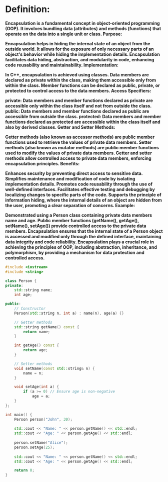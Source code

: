 # **Definition:**

**Encapsulation is a fundamental concept in object-oriented programming (OOP).
It involves bundling data (attributes) and methods (functions) that operate on the data into a single unit or class.
Purpose:**

**Encapsulation helps in hiding the internal state of an object from the outside world.
It allows for the exposure of only necessary parts of an object's behavior while hiding the implementation details.
Encapsulation facilitates data hiding, abstraction, and modularity in code, enhancing code reusability and maintainability.
Implementation:**

**In C++, encapsulation is achieved using classes.
Data members are declared as private within the class, making them accessible only from within the class.
Member functions can be declared as public, private, or protected to control access to the data members.
Access Specifiers:**

**private: Data members and member functions declared as private are accessible only within the class itself and not from outside the class.
public: Data members and member functions declared as public are accessible from outside the class.
protected: Data members and member functions declared as protected are accessible within the class itself and also by derived classes.
Getter and Setter Methods:**

**Getter methods (also known as accessor methods) are public member functions used to retrieve the values of private data members.
Setter methods (also known as mutator methods) are public member functions used to modify the values of private data members.
Getter and setter methods allow controlled access to private data members, enforcing encapsulation principles.
Benefits:**

**Enhances security by preventing direct access to sensitive data.
Simplifies maintenance and modification of code by isolating implementation details.
Promotes code reusability through the use of well-defined interfaces.
Facilitates effective testing and debugging by localizing changes to specific parts of the code.
Supports the principle of information hiding, where the internal details of an object are hidden from the user, promoting a clear separation of concerns.
Example:**

**Demonstrated using a Person class containing private data members name and age.
Public member functions (getName(), getAge(), setName(), setAge()) provide controlled access to the private data members.
Encapsulation ensures that the internal state of a Person object is accessed and modified only through the defined interface, maintaining data integrity and code reliability.
Encapsulation plays a crucial role in achieving the principles of OOP, including abstraction, inheritance, and polymorphism, by providing a mechanism for data protection and controlled access.**


```cpp
#include <iostream>
#include <string>

class Person {
private:
    std::string name;
    int age;

public:
    // Constructor
    Person(std::string n, int a) : name(n), age(a) {}

    // Getter methods
    std::string getName() const {
        return name;
    }

    int getAge() const {
        return age;
    }

    // Setter methods
    void setName(const std::string& n) {
        name = n;
    }

    void setAge(int a) {
        if (a >= 0) // Ensure age is non-negative
            age = a;
    }
};

int main() {
    Person person("John", 30);
    
    std::cout << "Name: " << person.getName() << std::endl;
    std::cout << "Age: " << person.getAge() << std::endl;
    
    person.setName("Alice");
    person.setAge(25);
    
    std::cout << "Name: " << person.getName() << std::endl;
    std::cout << "Age: " << person.getAge() << std::endl;

    return 0;
}
```

